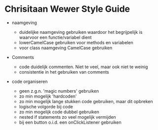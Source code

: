 # Chrisitaan Wewer Style Guide
  
* naamgeving
	* duidelijke naamgeving gebruiken waardoor het begrijpelijk is waarvoor een functie/variabel dient
	* lowerCamelCase gebruiken voor methods en variabelen
	* voor class naamgeving CamelCase gebruiken
	
* Comments
	* code duidelijk commenten. Niet te veel, maar ook niet te weinig
	* consistentie in het gebruiken van comments	

* code organiseren
	* geen z.g.n. 'magic numbers' gebruiken
	* zo min mogelijk 'hardcoden'
	* zo min mogelijk lange stukken code gebruiken, maar dit opbreken
	* logische volgorde bij code
	* zo min mogelijk code dubbel gebruiken
	* nested if statements zo veel mogelijk vermijden 
	* bij een button o.i.d. een onClickListener gebruiken
	
	